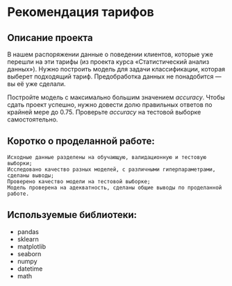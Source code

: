# Рекомендация тарифов
## Описание проекта

В нашем распоряжении данные о поведении клиентов, которые уже перешли на эти тарифы (из проекта курса «Статистический анализ данных»). Нужно построить модель для задачи классификации, которая выберет подходящий тариф. Предобработка данных не понадобится — вы её уже сделали.

Постройте модель с максимально большим значением *accuracy*. Чтобы сдать проект успешно, нужно довести долю правильных ответов по крайней мере до 0.75. Проверьте *accuracy* на тестовой выборке самостоятельно.

## Коротко о проделанной работе:

    Исходные данные разделены на обучающую, валидационную и тестовую выборки;
    Исследовано качество разных моделей, с различными гиперпараметрами, сделаны выводы;
    Проверено качество модели на тестовой выборке;
    Модель проверена на адекватность, сделаны общие выводы по проделанной работе.

## Используемые библиотеки:

- pandas
- sklearn
- matplotlib
- seaborn
- numpy
- datetime
- math
